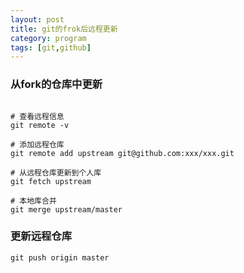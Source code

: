 ```yaml
---
layout: post
title: git的frok后远程更新
category: program
tags: [git,github]
---
```


### 从fork的仓库中更新

```

# 查看远程信息
git remote -v

# 添加远程仓库
git remote add upstream git@github.com:xxx/xxx.git

# 从远程仓库更新到个人库
git fetch upstream

# 本地库合并
git merge upstream/master

```

### 更新远程仓库

` git push origin master `